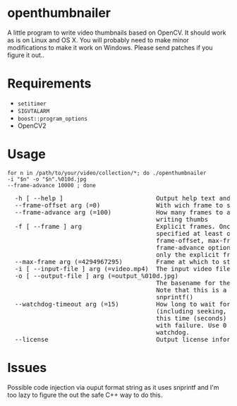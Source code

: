 # openthumbnailer

A little program to write video thumbnails based on OpenCV. It should work as is on Linux and OS X. You will probably need to make minor modifications to make it work on Windows. Please send patches if you figure it out..

# Requirements

* <code>setitimer</code>
* <code>SIGVTALARM</code>
* <code>boost::program_options</code>
* OpenCV2

# Usage

<code>for n in /path/to/your/video/collection/*; do ./openthumbnailer -i "$n" -o "$n".%010d.jpg --frame-advance 10000 ; done</code>

<pre>
  -h [ --help ]                         Output help text and exit successfully
  --frame-offset arg (=0)               With wich frame to start writing thumbs
  --frame-advance arg (=100)            How many frames to advance between 
                                        writing thumbs
  -f [ --frame ] arg                    Explicit frames. Once --frame is 
                                        specified at least once, then the 
                                        frame-offset, max-frame and 
                                        frame-advance options are ignored and 
                                        only the explicit frames are processed.
  --max-frame arg (=4294967295)         Frame at which to stop processing
  -i [ --input-file ] arg (=video.mp4)  The input video file name
  -o [ --output-file ] arg (=output_%010d.jpg)
                                        The basename for the output thumbnails.
                                        Note that this is a format string for 
                                        snprintf()
  --watchdog-timeout arg (=15)          How long to wait for processing a frame
                                        (including seeking, etc) to finish. If 
                                        this time (seconds) is exceeded abort 
                                        with failure. Use 0 to disable the 
                                        watchdog.
  --license                             Output license information
</pre>

# Issues

Possible code injection via ouput format string as it uses snprintf and I'm too lazy to figure the out the safe C++ way to do this.
